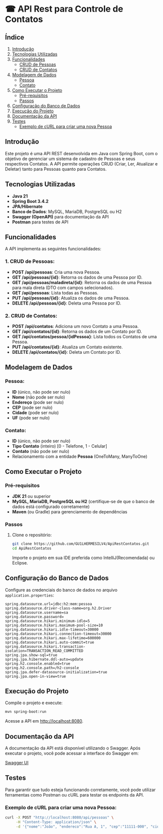 # ☎ API Rest para Controle de Contatos

## Índice  


1. [Introdução](#introdução)  
2. [Tecnologias Utilizadas](#tecnologias-utilizadas)  
3. [Funcionalidades](#funcionalidades)  
   - [CRUD de Pessoas](#1-crud-de-pessoas)  
   - [CRUD de Contatos](#2-crud-de-contatos)  
4. [Modelagem de Dados](#modelagem-de-dados)  
   - [Pessoa](#pessoa)  
   - [Contato](#contato)  
5. [Como Executar o Projeto](#como-executar-o-projeto)  
   - [Pré-requisitos](#pré-requisitos)  
   - [Passos](#passos)  
6. [Configuração do Banco de Dados](#configuração-do-banco-de-dados)  
7. [Execução do Projeto](#execução-do-projeto)  
8. [Documentação da API](#documentação-da-api)  
9. [Testes](#testes)  
   - [Exemplo de cURL para criar uma nova Pessoa](#exemplo-de-curl-para-criar-uma-nova-pessoa)  
   
## Introdução

Este projeto é uma API REST desenvolvida em Java com Spring Boot, com o objetivo de gerenciar um sistema de cadastro de Pessoas e seus respectivos Contatos. A API permite operações CRUD (Criar, Ler, Atualizar e Deletar) tanto para Pessoas quanto para Contatos.

## Tecnologias Utilizadas

- **Java 21**
- **Spring Boot 3.4.2**
- **JPA/Hibernate**
- **Banco de Dados**: MySQL, MariaDB, PostgreSQL ou H2
- **Swagger (OpenAPI)** para documentação da API
- **Postman** para testes de API

## Funcionalidades

A API implementa as seguintes funcionalidades:

### 1. CRUD de Pessoas:
- **POST /api/pessoas**: Cria uma nova Pessoa.
- **GET /api/pessoas/{id}**: Retorna os dados de uma Pessoa por ID.
- **GET /api/pessoas/maladireta/{id}**: Retorna os dados de uma Pessoa para mala direta (DTO com campos selecionados).
- **GET /api/pessoas**: Lista todas as Pessoas.
- **PUT /api/pessoas/{id}**: Atualiza os dados de uma Pessoa.
- **DELETE /api/pessoas/{id}**: Deleta uma Pessoa por ID.

### 2. CRUD de Contatos:
- **POST /api/contatos**: Adiciona um novo Contato a uma Pessoa.
- **GET /api/contatos/{id}**: Retorna os dados de um Contato por ID.
- **GET /api/contatos/pessoa/{idPessoa}**: Lista todos os Contatos de uma Pessoa.
- **PUT /api/contatos/{id}**: Atualiza um Contato existente.
- **DELETE /api/contatos/{id}**: Deleta um Contato por ID.

## Modelagem de Dados

### Pessoa:
- **ID** (único, não pode ser nulo)
- **Nome** (não pode ser nulo)
- **Endereço** (pode ser nulo)
- **CEP** (pode ser nulo)
- **Cidade** (pode ser nulo)
- **UF** (pode ser nulo)

### Contato:
- **ID** (único, não pode ser nulo)
- **Tipo Contato** (inteiro) [0 - Telefone, 1 - Celular]
- **Contato** (não pode ser nulo)
- Relacionamento com a entidade **Pessoa** (OneToMany, ManyToOne)

## Como Executar o Projeto

### Pré-requisitos

- **JDK 21** ou superior
- **MySQL, MariaDB, PostgreSQL ou H2** (certifique-se de que o banco de dados está configurado corretamente)
- **Maven** (ou Gradle) para gerenciamento de dependências

### Passos

1. Clone o repositório:
   ```bash
   git clone https://github.com/GU1LHERMESILV4/ApiRestContatos.git
   cd ApiRestContatos
   ```

   Importe o projeto em sua IDE preferida como IntelliJ(Recomendada) ou Eclipse.

## Configuração do Banco de Dados

Configure as credenciais do banco de dados no arquivo `application.properties`:

```properties
spring.datasource.url=jdbc:h2:mem:pessoa
spring.datasource.driver-class-name=org.h2.Driver
spring.datasource.username=sa
spring.datasource.password=
spring.datasource.hikari.minimum-idle=5
spring.datasource.hikari.maximum-pool-size=10
spring.datasource.hikari.idle-timeout=30000
spring.datasource.hikari.connection-timeout=30000
spring.datasource.hikari.max-lifetime=600000
spring.datasource.hikari.auto-commit=true
spring.datasource.hikari.transaction-isolation=TRANSACTION_READ_COMMITTED
spring.jpa.show-sql=true
spring.jpa.hibernate.ddl-auto=update
spring.h2.console.enabled=true
spring.h2.console.path=/h2-console
spring.jpa.defer-datasource-initialization=true
spring.jpa.open-in-view=true
```

## Execução do Projeto

Compile o projeto e execute:

```bash
mvn spring-boot:run
```

Acesse a API em [http://localhost:8080](http://localhost:8080).

## Documentação da API

A documentação da API está disponível utilizando o Swagger. Após executar o projeto, você pode acessar a interface do Swagger em:

[Swagger UI](http://localhost:8080/swagger-ui.html)

## Testes

Para garantir que tudo esteja funcionando corretamente, você pode utilizar ferramentas como Postman ou cURL para testar os endpoints da API.

### Exemplo de cURL para criar uma nova Pessoa:

```bash
curl -X POST "http://localhost:8080/api/pessoas" \
     -H "Content-Type: application/json" \
     -d '{"nome":"João", "endereco":"Rua A, 1", "cep":"11111-000", "cidade":"Cidade", "uf":"SP"}'
```

